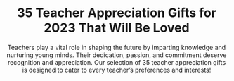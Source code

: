 ---
layout: post
title: 35 Teacher Appreciation Gifts for 2023 That Will Be Loved
subtitle: Teachers play a vital role in shaping the future by imparting knowledge and nurturing young minds. Their dedication, passion, and commitment deserve recognition and appreciation. Our selection of 35 teacher appreciation gifts is designed to cater to every teacher’s preferences and interests!
header-img: "img/post/2023/09/copied/Teacher-Appreciation-Gifts.jpg"
header-style: text
permalink: "/teacher-appreciation-gifts/"
catalog: true
tags:
  - Recipients 
  - Men
---  